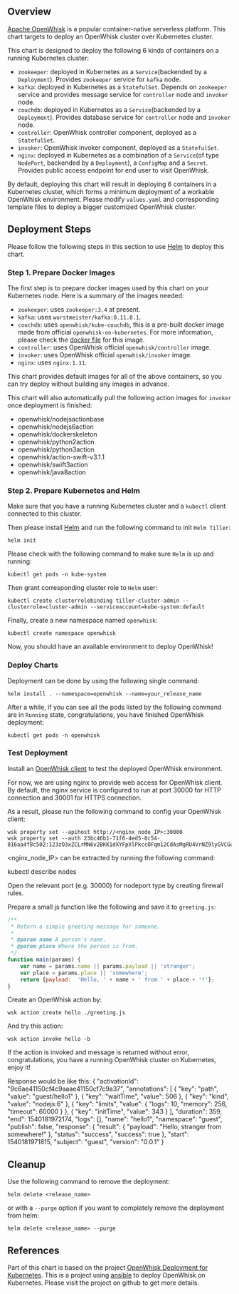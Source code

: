 ## Overview

[Apache OpenWhisk](http://www.openwhisk.org) is a popular container-native serverless platform. 
This chart targets to deploy an OpenWhisk cluster over Kubernetes cluster.

This chart is designed to deploy the following 6 kinds of containers on a running Kubernetes cluster:

- `zookeeper`: deployed in Kubernetes as a `Service`(backended by a `Deployment`). Provides `zookeeper` service for `kafka` node.
- `kafka`: deployed in Kubernetes as a `StatefulSet`. Depends on `zookeeper` service and provides message service for `controller` node and `invoker` node.
- `couchdb`: deployed in Kubernetes as a `Service`(backended by a `Deployment`). Provides database service for `controller` node and `invoker` node.
- `controller`: OpenWhisk controller component, deployed as a `StatefulSet`.
- `invoker`: OpenWhisk invoker component, deployed as a `StatefulSet`.
- `nginx`: deployed in Kubernetes as a combination of a `Service`(of type `NodePort`, backended by a `Deployment`), a `ConfigMap` and a `Secret`. Provides public access endpoint for end user to visit OpenWhisk.

By default, deploying this chart will result in deploying 6 containers in a Kubernetes cluster, which forms a minimum deployment of a workable OpenWhisk environment. Please modify `values.yaml` and corresponding template files to deploy a bigger customized OpenWhisk cluster.

## Deployment Steps

Please follow the following steps in this section to use [Helm](https://github.com/kubernetes/helm) to deploy this chart.

### Step 1. Prepare Docker Images

The first step is to prepare docker images used by this chart on your Kubernetes node. Here is a summary of the images needed:

- `zookeeper`: uses `zookeeper:3.4` at present.
- `kafka`: uses `wurstmeister/kafka:0.11.0.1`.
- `couchdb`: uses `openwhisk/kube-couchdb`, this is a pre-built docker image made from official `openwhisk-on-kubernetes`. For more information, please check the [docker file](https://github.com/apache/incubator-openwhisk-deploy-kube/blob/master/docker/couchdb/Dockerfile) for this image.
- `controller`: uses OpenWhisk official `openwhisk/controller` image.
- `invoker`: uses OpenWhisk official `openwhisk/invoker` image.
- `nginx`: uses `nginx:1.11`.

This chart provides default images for all of the above containers, so you can try deploy without building any images in advance.

This chart will also automatically pull the following action images for `invoker` once deployment is finished:

- openwhisk/nodejsactionbase 
- openwhisk/nodejs6action
- openwhisk/dockerskeleton
- openwhisk/python2action
- openwhisk/python3action
- openwhisk/action-swift-v3.1.1
- openwhisk/swift3action
- openwhisk/java8action

### Step 2. Prepare Kubernetes and Helm

Make sure that you have a running Kubernetes cluster and a `kubectl` client connected to this cluster.

Then please install [Helm](https://github.com/kubernetes/helm) and run the following command to init `Helm Tiller`:
```shell
helm init

```

Please check with the following command to make sure `Helm` is up and running:
```shell
kubectl get pods -n kube-system

```

Then grant corresponding cluster role to `Helm` user:
```shell
kubectl create clusterrolebinding tiller-cluster-admin --clusterrole=cluster-admin --serviceaccount=kube-system:default
```

Finally, create a new namespace named `openwhisk`:
```shell
kubectl create namespace openwhisk
```

Now, you should have an available environment to deploy OpenWhisk!

### Deploy Charts

Deployment can be done by using the following single command:
```shell
helm install . --namespace=openwhisk --name=your_release_name
```

After a while, if you can see all the pods listed by the following command are in `Running` state, congratulations, you have finished OpenWhisk deployment:
```shell
kubectl get pods -n openwhisk
```

### Test Deployment

Install an [OpenWhisk client](https://github.com/apache/incubator-openwhisk/tree/master/docs) to test the deployed OpenWhisk environment.

For now, we are using nginx to provide web access for OpenWhisk client. By default, the nginx service is configured to run at port 30000 for HTTP connection and 30001 for HTTPS connection.

As a result, please run the following command to config your OpenWhisk client:
```shell
wsk property set --apihost http://<nginx_node_IP>:30000
wsk property set --auth 23bc46b1-71f6-4ed5-8c54-816aa4f8c502:123zO3xZCLrMN6v2BKK1dXYFpXlPkccOFqm12CdAsMgRU4VrNZ9lyGVCGuMDGIwP
```
<nginx_node_IP> can be extracted by running the following command:

kubectl describe nodes

Open the relevant port (e.g. 30000) for nodeport type by creating firewall rules.


Prepare a small js function like the following and save it to `greeting.js`:
```js
/**
 * Return a simple greeting message for someone.
 *
 * @param name A person's name.
 * @param place Where the person is from.
 */
function main(params) {
    var name = params.name || params.payload || 'stranger';
    var place = params.place || 'somewhere';
    return {payload:  'Hello, ' + name + ' from ' + place + '!'};
}
```

Create an OpenWhisk action by:
```shell
wsk action create hello ./greeting.js
```

And try this action:
```shell
wsk action invoke hello -b
```

If the action is invoked and message is returned without error, congratulations, you have a running OpenWhisk cluster on Kubernetes, enjoy it!

Response would be like this:
{
    "activationId": "9c6ae41150cf4c9aaae41150cf7c9a37",
    "annotations": [
        {
            "key": "path",
            "value": "guest/hello1"
        },
        {
            "key": "waitTime",
            "value": 506
        },
        {
            "key": "kind",
            "value": "nodejs:6"
        },
        {
            "key": "limits",
            "value": {
                "logs": 10,
                "memory": 256,
                "timeout": 60000
            }
        },
        {
            "key": "initTime",
            "value": 343
                    }
    ],
    "duration": 359,
    "end": 1540181972174,
    "logs": [],
    "name": "hello1",
    "namespace": "guest",
    "publish": false,
    "response": {
        "result": {
            "payload": "Hello, stranger from somewhere!"
        },
        "status": "success",
        "success": true
    },
    "start": 1540181971815,
    "subject": "guest",
    "version": "0.0.1"
}

## Cleanup

Use the following command to remove the deployment:
```shell
helm delete <release_name>
```
or with a `--purge` option if you want to completely remove the deployment from helm:
```shell
helm delete <release_name> --purge
```

## References
Part of this chart is based on the project [OpenWhisk Deployment for Kubernetes](https://github.com/apache/incubator-openwhisk-deploy-kube).
This is a project using [ansible](https://www.ansible.com) to deploy OpenWhisk on Kubernetes. Please visit the project on github to get more details.
